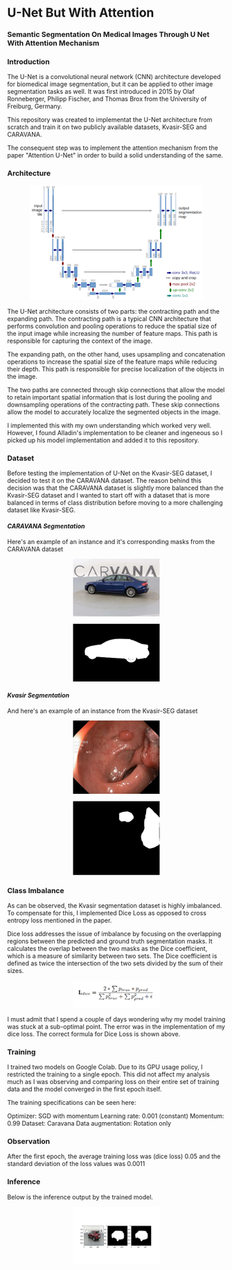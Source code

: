 # U-Net But With Attention

### Semantic Segmentation On Medical Images Through U Net With Attention Mechanism


### Introduction 

The U-Net is a convolutional neural network (CNN) architecture developed for biomedical image segmentation, but it can be applied to other image segmentation tasks as well. It was first introduced in 2015 by Olaf Ronneberger, Philipp Fischer, and Thomas Brox from the University of Freiburg, Germany.

This repository was created to implementat the U-Net architecture from scratch and train it on two publicly available datasets, Kvasir-SEG and CARAVANA. 

The consequent step was to implement the attention mechanism from the paper "Attention U-Net" in order to build a solid understanding of the same.


### Architecture 

<p align="center"><img src='https://raw.githubusercontent.com/deveshdatwani/unet/main/assets/architecture.png' width=400></p>

The U-Net architecture consists of two parts: the contracting path and the expanding path. The contracting path is a typical CNN architecture that performs convolution and pooling operations to reduce the spatial size of the input image while increasing the number of feature maps. This path is responsible for capturing the context of the image.

The expanding path, on the other hand, uses upsampling and concatenation operations to increase the spatial size of the feature maps while reducing their depth. This path is responsible for precise localization of the objects in the image.

The two paths are connected through skip connections that allow the model to retain important spatial information that is lost during the pooling and downsampling operations of the contracting path. These skip connections allow the model to accurately localize the segmented objects in the image.

I implemented this with my own understanding which worked very well. However, I found Alladin's implementation to be cleaner and ingeneous so I picked up his model implementation and added it to this repository.  


### Dataset

Before testing the implementation of U-Net on the Kvasir-SEG dataset, I decided to test it on the CARAVANA dataset. The reason behind this decision was that the CARAVANA dataset is slightly more balanced than the Kvasir-SEG dataset and I wanted to start off with a dataset that is more balanced in terms of class distribution before moving to a more challenging dataset like Kvasir-SEG. 

#### <i> CARAVANA Segmentation </i> 

Here's an example of an instance and it's corresponding masks from the CARAVANA dataset

<p align="center"><img src='https://raw.githubusercontent.com/deveshdatwani/unet/main/assets/sample1.jpg' width=200></p>
<p align="center"><img src='https://raw.githubusercontent.com/deveshdatwani/unet/main/assets/mask1.gif' width=200></p>


#### <i> Kvasir Segmentation </i>

And here's an example of an instance from the Kvasir-SEG dataset
<p align="center"><img src='https://raw.githubusercontent.com/deveshdatwani/unet/main/assets/kvasir-seg-instance.jpg' width=200></p>
<p align="center"><img src='https://raw.githubusercontent.com/deveshdatwani/unet/main/assets/kvasir-seg-mask.jpg' width=200></p>

### Class Imbalance

As can be observed, the Kvasir segmentation dataset is highly imbalanced. To compensate for this, I implemented Dice Loss as opposed to cross entropy loss mentioned in the paper.  

Dice loss addresses the issue of imbalance by focusing on the overlapping regions between the predicted and ground truth segmentation masks. It calculates the overlap between the two masks as the Dice coefficient, which is a measure of similarity between two sets. The Dice coefficient is defined as twice the intersection of the two sets divided by the sum of their sizes.

<p align="center"><img src='https://raw.githubusercontent.com/deveshdatwani/unet/main/assets/dice-loss.png' width=200></p>

I must admit that I spend a couple of days wondering why my model training was stuck at a sub-optimal point. The error was in the implementation of my dice loss. The correct formula for Dice Loss is shown above. 

### Training

I trained two models on Google Colab. Due to its GPU usage policy, I restricted the training to a single epoch. This did not affect my analysis much as I was observing and comparing loss on their entire set of training data and the model converged in the first epoch itself.

The training specifications can be seen here: 

Optimizer: SGD with momentum 
Learning rate: 0.001 (constant)
Momentum: 0.99
Dataset: Caravana
Data augmentation: Rotation only

### Observation

After the first epoch, the average training loss was (dice loss) 0.05 and the standard deviation of the loss values was 0.0011 

### Inference

Below is the inference output by the trained model.

<p align="center"><img src='https://raw.githubusercontent.com/deveshdatwani/unet/main/assets/attention-inference-1.png' width=200></p>




